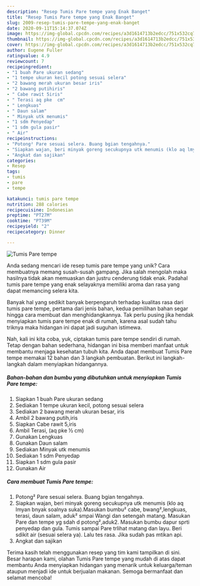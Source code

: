 ```yaml
---
description: "Resep Tumis Pare tempe yang Enak Banget"
title: "Resep Tumis Pare tempe yang Enak Banget"
slug: 2009-resep-tumis-pare-tempe-yang-enak-banget
date: 2020-09-11T15:14:37.074Z
image: https://img-global.cpcdn.com/recipes/a3d1614713b2edcc/751x532cq70/tumis-pare-tempe-foto-resep-utama.jpg
thumbnail: https://img-global.cpcdn.com/recipes/a3d1614713b2edcc/751x532cq70/tumis-pare-tempe-foto-resep-utama.jpg
cover: https://img-global.cpcdn.com/recipes/a3d1614713b2edcc/751x532cq70/tumis-pare-tempe-foto-resep-utama.jpg
author: Eugene Fuller
ratingvalue: 4.9
reviewcount: 7
recipeingredient:
- "1 buah Pare ukuran sedang"
- "1 tempe ukuran kecil potong sesuai selera"
- "2 bawang merah ukuran besar iris"
- "2 bawang putihiris"
- " Cabe rawit 5iris"
- " Terasi aq pke  cm"
- " Lengkuas"
- " Daun salam"
- " Minyak utk menumis"
- "1 sdm Penyedap"
- "1 sdm gula pasir"
- " Air"
recipeinstructions:
- "Potong² Pare sesuai selera. Buang bgian tengahnya."
- "Siapkan wajan, beri minyak goreng secukupnya utk menumis (klo aq lmyan bnyak soalnya suka).Masukan bumbu² cabe, bwang²,lengkuas, terasi, daun salam, aduk² smpai Wangi dan setengah matang. Masukan Pare dan tempe yg sdah d potong²,aduk2. Masukan bumbu dapur sprti penyedap dan gula. Tumis sampai Pare trlihat matang dan layu. Beri sdikit air (sesuai selera ya). Lalu tes rasa. Jika sudah pas mtikan api."
- "Angkat dan sajikan"
categories:
- Resep
tags:
- tumis
- pare
- tempe

katakunci: tumis pare tempe 
nutrition: 288 calories
recipecuisine: Indonesian
preptime: "PT27M"
cooktime: "PT39M"
recipeyield: "2"
recipecategory: Dinner

---
```



![Tumis Pare tempe](https://img-global.cpcdn.com/recipes/a3d1614713b2edcc/751x532cq70/tumis-pare-tempe-foto-resep-utama.jpg)

Anda sedang mencari ide resep tumis pare tempe yang unik? Cara membuatnya memang susah-susah gampang. Jika salah mengolah maka hasilnya tidak akan memuaskan dan justru cenderung tidak enak. Padahal tumis pare tempe yang enak selayaknya memiliki aroma dan rasa yang dapat memancing selera kita.



Banyak hal yang sedikit banyak berpengaruh terhadap kualitas rasa dari tumis pare tempe, pertama dari jenis bahan, kedua pemilihan bahan segar hingga cara membuat dan menghidangkannya. Tak perlu pusing jika hendak menyiapkan tumis pare tempe enak di rumah, karena asal sudah tahu triknya maka hidangan ini dapat jadi suguhan istimewa.


Nah, kali ini kita coba, yuk, ciptakan tumis pare tempe sendiri di rumah. Tetap dengan bahan sederhana, hidangan ini bisa memberi manfaat untuk membantu menjaga kesehatan tubuh kita. Anda dapat membuat Tumis Pare tempe memakai 12 bahan dan 3 langkah pembuatan. Berikut ini langkah-langkah dalam menyiapkan hidangannya.

<!--inarticleads1-->

##### Bahan-bahan dan bumbu yang dibutuhkan untuk menyiapkan Tumis Pare tempe:

1. Siapkan 1 buah Pare ukuran sedang
1. Sediakan 1 tempe ukuran kecil, potong sesuai selera
1. Sediakan 2 bawang merah ukuran besar, iris
1. Ambil 2 bawang putih,iris
1. Siapkan  Cabe rawit 5,iris
1. Ambil  Terasi, (aq pke ½ cm)
1. Gunakan  Lengkuas
1. Gunakan  Daun salam
1. Sediakan  Minyak utk menumis
1. Sediakan 1 sdm Penyedap
1. Siapkan 1 sdm gula pasir
1. Gunakan  Air




<!--inarticleads2-->

##### Cara membuat Tumis Pare tempe:

1. Potong² Pare sesuai selera. Buang bgian tengahnya.
1. Siapkan wajan, beri minyak goreng secukupnya utk menumis (klo aq lmyan bnyak soalnya suka).Masukan bumbu² cabe, bwang²,lengkuas, terasi, daun salam, aduk² smpai Wangi dan setengah matang. Masukan Pare dan tempe yg sdah d potong²,aduk2. Masukan bumbu dapur sprti penyedap dan gula. Tumis sampai Pare trlihat matang dan layu. Beri sdikit air (sesuai selera ya). Lalu tes rasa. Jika sudah pas mtikan api.
1. Angkat dan sajikan




Terima kasih telah menggunakan resep yang tim kami tampilkan di sini. Besar harapan kami, olahan Tumis Pare tempe yang mudah di atas dapat membantu Anda menyiapkan hidangan yang menarik untuk keluarga/teman ataupun menjadi ide untuk berjualan makanan. Semoga bermanfaat dan selamat mencoba!
